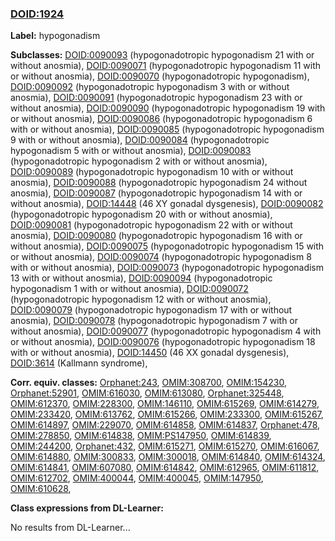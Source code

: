 
### [DOID:1924](http://purl.obolibrary.org/obo/DOID_1924)
**Label:** hypogonadism

**Subclasses:** [DOID:0090093](http://purl.obolibrary.org/obo/DOID_0090093) (hypogonadotropic hypogonadism 21 with or without anosmia), [DOID:0090071](http://purl.obolibrary.org/obo/DOID_0090071) (hypogonadotropic hypogonadism 11 with or without anosmia), [DOID:0090070](http://purl.obolibrary.org/obo/DOID_0090070) (hypogonadotropic hypogonadism), [DOID:0090092](http://purl.obolibrary.org/obo/DOID_0090092) (hypogonadotropic hypogonadism 3 with or without anosmia), [DOID:0090091](http://purl.obolibrary.org/obo/DOID_0090091) (hypogonadotropic hypogonadism 23 with or without anosmia), [DOID:0090090](http://purl.obolibrary.org/obo/DOID_0090090) (hypogonadotropic hypogonadism 19 with or without anosmia), [DOID:0090086](http://purl.obolibrary.org/obo/DOID_0090086) (hypogonadotropic hypogonadism 6 with or without anosmia), [DOID:0090085](http://purl.obolibrary.org/obo/DOID_0090085) (hypogonadotropic hypogonadism 9 with or without anosmia), [DOID:0090084](http://purl.obolibrary.org/obo/DOID_0090084) (hypogonadotropic hypogonadism 5 with or without anosmia), [DOID:0090083](http://purl.obolibrary.org/obo/DOID_0090083) (hypogonadotropic hypogonadism 2 with or without anosmia), [DOID:0090089](http://purl.obolibrary.org/obo/DOID_0090089) (hypogonadotropic hypogonadism 10 with or without anosmia), [DOID:0090088](http://purl.obolibrary.org/obo/DOID_0090088) (hypogonadotropic hypogonadism 24 without anosmia), [DOID:0090087](http://purl.obolibrary.org/obo/DOID_0090087) (hypogonadotropic hypogonadism 14 with or without anosmia), [DOID:14448](http://purl.obolibrary.org/obo/DOID_14448) (46 XY gonadal dysgenesis), [DOID:0090082](http://purl.obolibrary.org/obo/DOID_0090082) (hypogonadotropic hypogonadism 20 with or without anosmia), [DOID:0090081](http://purl.obolibrary.org/obo/DOID_0090081) (hypogonadotropic hypogonadism 22 with or without anosmia), [DOID:0090080](http://purl.obolibrary.org/obo/DOID_0090080) (hypogonadotropic hypogonadism 16 with or without anosmia), [DOID:0090075](http://purl.obolibrary.org/obo/DOID_0090075) (hypogonadotropic hypogonadism 15 with or without anosmia), [DOID:0090074](http://purl.obolibrary.org/obo/DOID_0090074) (hypogonadotropic hypogonadism 8 with or without anosmia), [DOID:0090073](http://purl.obolibrary.org/obo/DOID_0090073) (hypogonadotropic hypogonadism 13 with or without anosmia), [DOID:0090094](http://purl.obolibrary.org/obo/DOID_0090094) (hypogonadotropic hypogonadism 1 with or without anosmia), [DOID:0090072](http://purl.obolibrary.org/obo/DOID_0090072) (hypogonadotropic hypogonadism 12 with or without anosmia), [DOID:0090079](http://purl.obolibrary.org/obo/DOID_0090079) (hypogonadotropic hypogonadism 17 with or without anosmia), [DOID:0090078](http://purl.obolibrary.org/obo/DOID_0090078) (hypogonadotropic hypogonadism 7 with or without anosmia), [DOID:0090077](http://purl.obolibrary.org/obo/DOID_0090077) (hypogonadotropic hypogonadism 4 with or without anosmia), [DOID:0090076](http://purl.obolibrary.org/obo/DOID_0090076) (hypogonadotropic hypogonadism 18 with or without anosmia), [DOID:14450](http://purl.obolibrary.org/obo/DOID_14450) (46 XX gonadal dysgenesis), [DOID:3614](http://purl.obolibrary.org/obo/DOID_3614) (Kallmann syndrome), 

**Corr. equiv. classes:** [Orphanet:243](http://www.orpha.net/ORDO/Orphanet_243), [OMIM:308700](http://purl.obolibrary.org/obo/OMIM_308700), [OMIM:154230](http://purl.obolibrary.org/obo/OMIM_154230), [Orphanet:52901](http://www.orpha.net/ORDO/Orphanet_52901), [OMIM:616030](http://purl.obolibrary.org/obo/OMIM_616030), [OMIM:613080](http://purl.obolibrary.org/obo/OMIM_613080), [Orphanet:325448](http://www.orpha.net/ORDO/Orphanet_325448), [OMIM:612370](http://purl.obolibrary.org/obo/OMIM_612370), [OMIM:228300](http://purl.obolibrary.org/obo/OMIM_228300), [OMIM:146110](http://purl.obolibrary.org/obo/OMIM_146110), [OMIM:615269](http://purl.obolibrary.org/obo/OMIM_615269), [OMIM:614279](http://purl.obolibrary.org/obo/OMIM_614279), [OMIM:233420](http://purl.obolibrary.org/obo/OMIM_233420), [OMIM:613762](http://purl.obolibrary.org/obo/OMIM_613762), [OMIM:615266](http://purl.obolibrary.org/obo/OMIM_615266), [OMIM:233300](http://purl.obolibrary.org/obo/OMIM_233300), [OMIM:615267](http://purl.obolibrary.org/obo/OMIM_615267), [OMIM:614897](http://purl.obolibrary.org/obo/OMIM_614897), [OMIM:229070](http://purl.obolibrary.org/obo/OMIM_229070), [OMIM:614858](http://purl.obolibrary.org/obo/OMIM_614858), [OMIM:614837](http://purl.obolibrary.org/obo/OMIM_614837), [Orphanet:478](http://www.orpha.net/ORDO/Orphanet_478), [OMIM:278850](http://purl.obolibrary.org/obo/OMIM_278850), [OMIM:614838](http://purl.obolibrary.org/obo/OMIM_614838), [OMIM:PS147950](http://purl.obolibrary.org/obo/OMIM_PS147950), [OMIM:614839](http://purl.obolibrary.org/obo/OMIM_614839), [OMIM:244200](http://purl.obolibrary.org/obo/OMIM_244200), [Orphanet:432](http://www.orpha.net/ORDO/Orphanet_432), [OMIM:615271](http://purl.obolibrary.org/obo/OMIM_615271), [OMIM:615270](http://purl.obolibrary.org/obo/OMIM_615270), [OMIM:616067](http://purl.obolibrary.org/obo/OMIM_616067), [OMIM:614880](http://purl.obolibrary.org/obo/OMIM_614880), [OMIM:300833](http://purl.obolibrary.org/obo/OMIM_300833), [OMIM:300018](http://purl.obolibrary.org/obo/OMIM_300018), [OMIM:614840](http://purl.obolibrary.org/obo/OMIM_614840), [OMIM:614324](http://purl.obolibrary.org/obo/OMIM_614324), [OMIM:614841](http://purl.obolibrary.org/obo/OMIM_614841), [OMIM:607080](http://purl.obolibrary.org/obo/OMIM_607080), [OMIM:614842](http://purl.obolibrary.org/obo/OMIM_614842), [OMIM:612965](http://purl.obolibrary.org/obo/OMIM_612965), [OMIM:611812](http://purl.obolibrary.org/obo/OMIM_611812), [OMIM:612702](http://purl.obolibrary.org/obo/OMIM_612702), [OMIM:400044](http://purl.obolibrary.org/obo/OMIM_400044), [OMIM:400045](http://purl.obolibrary.org/obo/OMIM_400045), [OMIM:147950](http://purl.obolibrary.org/obo/OMIM_147950), [OMIM:610628](http://purl.obolibrary.org/obo/OMIM_610628), 

**Class expressions from DL-Learner:**

No results from DL-Learner...




